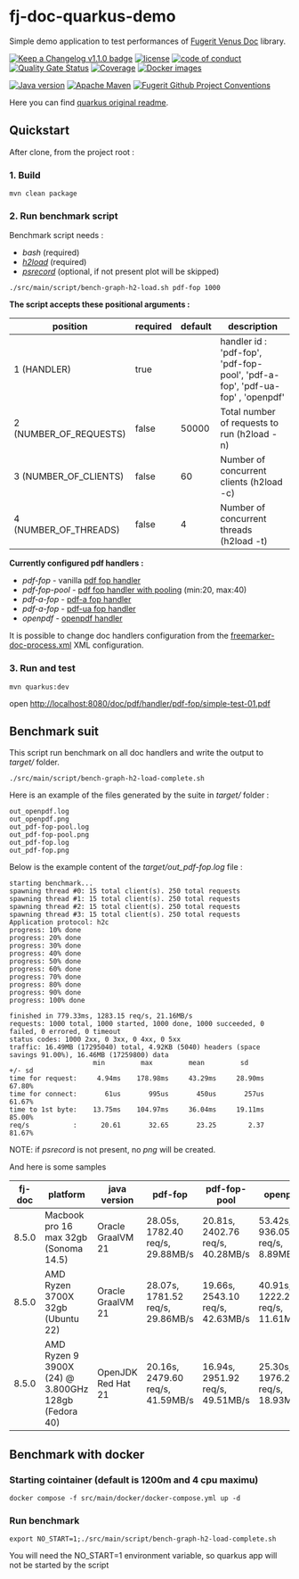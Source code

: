# fj-doc-quarkus-demo

Simple demo application to test performances of [Fugerit Venus Doc](https://github.com/fugerit-org/fj-doc) library.

[![Keep a Changelog v1.1.0 badge](https://img.shields.io/badge/changelog-Keep%20a%20Changelog%20v1.1.0-%23E05735)](CHANGELOG.md)
[![license](https://img.shields.io/badge/License-MIT%20License-teal.svg)](https://opensource.org/license/mit)
[![code of conduct](https://img.shields.io/badge/conduct-Contributor%20Covenant-purple.svg)](https://github.com/fugerit-org/fj-doc-quarkus-demo/blob/main/CODE_OF_CONDUCT.md)
[![Quality Gate Status](https://sonarcloud.io/api/project_badges/measure?project=fugerit-org_fj-doc-quarkus-demo&metric=alert_status)](https://sonarcloud.io/summary/new_code?id=fugerit-org_fj-doc-quarkus-demo)
[![Coverage](https://sonarcloud.io/api/project_badges/measure?project=fugerit-org_fj-doc-quarkus-demo&metric=coverage)](https://sonarcloud.io/summary/new_code?id=fugerit-org_fj-doc-quarkus-demo)
[![Docker images](https://img.shields.io/badge/dockerhub-images-important.svg?logo=Docker)](https://hub.docker.com/repository/docker/fugeritorg/fj-doc-quarkus-demo/general)

[![Java version](https://img.shields.io/badge/JD-java%2021+-%23113366.svg?style=for-the-badge&logo=openjdk&logoColor=white)](https://universe.fugerit.org/src/docs/versions/java21.html)
[![Apache Maven](https://img.shields.io/badge/Apache%20Maven-3.9.0+-C71A36?style=for-the-badge&logo=Apache%20Maven&logoColor=white)](https://universe.fugerit.org/src/docs/versions/maven3_9.html)
[![Fugerit Github Project Conventions](https://img.shields.io/badge/Fugerit%20Org-Project%20Conventions-1A36C7?style=for-the-badge&logo=Onlinect%20Playground&logoColor=white)](https://universe.fugerit.org/src/docs/conventions/index.html)

Here you can find [quarkus original readme](README_QUARKUS.md).

## Quickstart

After clone, from the project root : 

### 1. Build

```shell
mvn clean package
```

### 2. Run benchmark script

Benchmark script needs : 
- *bash* (required)
- *[h2load](https://github.com/nghttp2/nghttp2)* (required)
- *[psrecord](https://pypi.org/project/psrecord/)* (optional, if not present plot will be skipped)

```shell
./src/main/script/bench-graph-h2-load.sh pdf-fop 1000
```

**The script accepts these positional arguments :**

| position               | required | default | description                                                                   |
|------------------------|----------|---------|-------------------------------------------------------------------------------|
| 1 (HANDLER)            | true     |         | handler id : 'pdf-fop', 'pdf-fop-pool', 'pdf-a-fop', 'pdf-ua-fop' , 'openpdf' |
| 2 (NUMBER_OF_REQUESTS) | false    | 50000   | Total number of requests to run (h2load -n)                                   |
| 3 (NUMBER_OF_CLIENTS)  | false    | 60      | Number of concurrent clients (h2load -c)                                      |
| 4 (NUMBER_OF_THREADS)  | false    | 4       | Number of concurrent threads (h2load -t)                                      |

**Currently configured pdf handlers :**

- *pdf-fop* - vanilla [pdf fop handler](https://github.com/fugerit-org/fj-doc/tree/main/fj-doc-mod-fop)
- *pdf-fop-pool* - [pdf fop handler with pooling](https://github.com/fugerit-org/fj-doc/tree/main/fj-doc-mod-fop) (min:20, max:40)
- *pdf-a-fop* - [pdf-a fop handler](https://github.com/fugerit-org/fj-doc/tree/main/fj-doc-mod-fop)
- *pdf-a-fop* - [pdf-ua fop handler](https://github.com/fugerit-org/fj-doc/tree/main/fj-doc-mod-fop)
- *openpdf* - [openpdf handler](https://github.com/fugerit-org/fj-doc/tree/main/fj-doc-mod-openpdf-ext)

It is possible to change doc handlers configuration from the [freemarker-doc-process.xml](src/main/resources/fj-doc-demo-config/freemarker-doc-process.xml) XML configuration.

### 3. Run and test

```shell
mvn quarkus:dev
```

open <http://localhost:8080/doc/pdf/handler/pdf-fop/simple-test-01.pdf>

##  Benchmark suit

This script run benchmark on all doc handlers and write the output to *target/* folder.

```shell
./src/main/script/bench-graph-h2-load-complete.sh
```

Here is an example of the files generated by the suite in *target/* folder : 

```
out_openpdf.log
out_openpdf.png
out_pdf-fop-pool.log
out_pdf-fop-pool.png
out_pdf-fop.log
out_pdf-fop.png
```

Below is the example content of the *target/out_pdf-fop.log* file : 

```
starting benchmark...
spawning thread #0: 15 total client(s). 250 total requests
spawning thread #1: 15 total client(s). 250 total requests
spawning thread #2: 15 total client(s). 250 total requests
spawning thread #3: 15 total client(s). 250 total requests
Application protocol: h2c
progress: 10% done
progress: 20% done
progress: 30% done
progress: 40% done
progress: 50% done
progress: 60% done
progress: 70% done
progress: 80% done
progress: 90% done
progress: 100% done

finished in 779.33ms, 1283.15 req/s, 21.16MB/s
requests: 1000 total, 1000 started, 1000 done, 1000 succeeded, 0 failed, 0 errored, 0 timeout
status codes: 1000 2xx, 0 3xx, 0 4xx, 0 5xx
traffic: 16.49MB (17295040) total, 4.92KB (5040) headers (space savings 91.00%), 16.46MB (17259800) data
                     min         max         mean         sd        +/- sd
time for request:     4.94ms    178.98ms     43.29ms     28.90ms    67.80%
time for connect:       61us       995us       450us       257us    61.67%
time to 1st byte:    13.75ms    104.97ms     36.04ms     19.11ms    85.00%
req/s           :      20.61       32.65       23.25        2.37    81.67%
```

NOTE: if *psrecord* is not present, no *png* will be created.

And here is some samples 

| fj-doc | platform                                | java version | pdf-fop                          | pdf-fop-pool                     | openpdf                          | output folder                                                | parameters                                   |
|--------| ---------------------------------------| --------- | -------------------------------- | -------------------------------- | -------------------------------- | ------------------------------------------------------------ | -------------------------------------------- |
| 8.5.0  | Macbook pro 16 max 32gb (Sonoma 14.5)                 | Oracle GraalVM 21 | 28.05s, 1782.40 req/s, 29.88MB/s | 20.81s, 2402.76 req/s, 40.28MB/s | 53.42s, 936.05 req/s, 8.89MB/s   | [2024-08-03](src/test/resources/benchmark_out/2024-08-03/macpro_max_16_m1) | h2load, 50000 request, 60 clients, 4 threads |
| 8.5.0  | AMD Ryzen 3700X 32gb (Ubuntu 22)                    | Oracle GraalVM 21 | 28.07s, 1781.52 req/s, 29.86MB/s | 19.66s, 2543.10 req/s, 42.63MB/s | 40.91s, 1222.29 req/s, 11.61MB/s | [2024-08-03](src/test/resources/benchmark_out/2024-08-03/ryzen_3700X) | h2load, 50000 request, 60 clients, 4 threads |
| 8.5.0  | AMD Ryzen 9 3900X (24) @ 3.800GHz 128gb (Fedora 40) | OpenJDK Red Hat 21 | 20.16s, 2479.60 req/s, 41.59MB/s | 16.94s, 2951.92 req/s, 49.51MB/s | 25.30s, 1976.29 req/s, 18.93MB/s | [2024-08-03](src/test/resources/benchmark_out/2024-08-03/ryzen_9_3900X) | h2load, 50000 request, 60 clients, 4 threads |

##  Benchmark with docker

### Starting cointainer (default is 1200m and 4 cpu maximu)

```shell
docker compose -f src/main/docker/docker-compose.yml up -d
```

### Run benchmark

```shell
export NO_START=1;./src/main/script/bench-graph-h2-load-complete.sh
```

You will need the NO_START=1 environment variable, so quarkus app will not be started by the script
